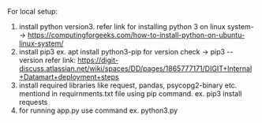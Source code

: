 For local setup:
  1. install python version3.
       refer link for installing python 3 on linux system--> https://computingforgeeks.com/how-to-install-python-on-ubuntu-linux-system/
  2. install pip3
      ex. apt install python3-pip
      for version check -> pip3 --version
      refer link: https://digit-discuss.atlassian.net/wiki/spaces/DD/pages/1865777171/DIGIT+Internal+Datamart+deployment+steps 
  3. install required libraries like request, pandas, psycopg2-binary etc. mentiond in requirnments.txt file using pip command.
      ex. pip3 install requests
  4. for running app.py use command 
      ex. python3.py
    
    
